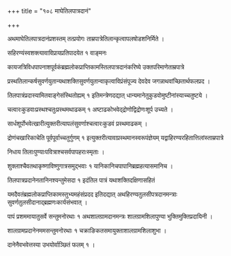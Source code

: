 +++
title = "१०८ माघेतिलपात्रदानं"

+++

अथमाघेतिलपात्रदानंप्रशस्तम् तत्प्रयोगः ताम्रपात्रेतिलान्कृत्वापलषोडशनिर्मिते ।

सहिरण्यंस्वशक्त्यावाविप्रायप्रतिपादयेत १ वाङ्मनः

कायजत्रिविधपापनाशपूर्वकंब्रह्मलोकप्राप्तिकामस्तिलपात्रदानंकरिष्ये उक्तपरिमाणेताम्रपात्रे

प्रस्थतिलान्कर्षसुवर्णयुतान्यथाशक्तिसुवर्णयुतान्वाकृत्वाविप्रंसंपूज्य देवदेव जगन्नाथवांच्छितार्थफलप्रद ।

तिलपात्रंप्रदास्यामितवाङ्गेसंस्थितोह्यम् १ इतिमन्त्रेणदद्यात् धान्यमानेतुकुडवोमुष्टीनांस्याच्चतुष्टये ।

चत्वारःकुडवाःप्रस्थश्चतुःप्रस्थमथाढकम् १ अष्टाढकोभवेद्‌द्रोणोद्विद्रोणःशूर्प उच्यते ।

सार्धशूर्पोभवेत्खारीत्युक्तरीत्यापलंसुवर्णाश्चत्वारःकुडवं प्रस्थमाढकम् ।

द्रोणंचखारिकाचेति पूर्वपूर्वाच्चतुर्गुणम् १ इत्युक्तरीत्यावाप्रस्थमानस्वरूपंज्ञेयम् यद्वाहिरण्यरहितात्तिलांस्ताम्रपात्रे

निधाय तिलाःपुण्याःपवित्राश्चसर्वपापहराःस्मृताः ।

शुक्लाश्चैवतथाकृष्णाविष्णुगात्रसमुद्भवाः १ यानिकानिचपापानिब्रह्महत्यासमानिच ।

तिलपात्रप्रदानेनतानिनश्यन्तुमेसदा १ इदंतिल पात्रं यथाशक्तिदक्षिणासहितं

यमदैवतंब्रह्मलोकप्राप्तिकामस्तुभ्यमहंसंप्रदद इतिदद्यात् अथहिरण्यतुलसीपत्रदानमन्त्राः सुवर्णतुलसीदानाद्‌ब्रह्मणःकार्यसंभवात् ।

पापं प्रशममायातुसर्वे सन्तुमनोरथाः १ अथशालग्रामदानमन्त्रः शालग्रामशिलापुण्या भुक्तिमुक्तिप्रदायिनी ।

शालग्रामप्रदानेनममसन्तुमनोरथाः १ चक्राङिकतसमायुक्ताशालग्रामशिलाशुभा ।

दानेनैवभवेत्तस्या उभयोर्वाञ्छितं फलम् १ ।
